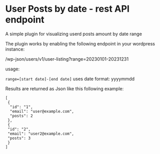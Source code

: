 # User Posts by date - rest API endpoint
A simple plugin for visualizing userd posts amount by date range

The plugin works by enabling the following endpoint in your wordpress instance:

/wp-json/users/v1/user-listing?range=20230101-20231231

usage:

```range=[start date]-[end date]```
uses date format: yyyymmdd

Results are returned as Json like this following example:

```
[
 {
  "id": "1",
  "email": "user@example.com",
  "posts": 2
 },
 {
 "id": "2",
 "email": "user2@example.com",
 "posts": 3
 }
]
```
